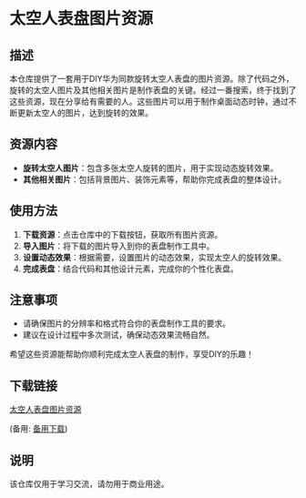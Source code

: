 # 太空人表盘图片资源

## 描述

本仓库提供了一套用于DIY华为同款旋转太空人表盘的图片资源。除了代码之外，旋转的太空人图片及其他相关图片是制作表盘的关键。经过一番搜索，终于找到了这些资源，现在分享给有需要的人。这些图片可以用于制作桌面动态时钟，通过不断更新太空人的图片，达到旋转的效果。

## 资源内容

- **旋转太空人图片**：包含多张太空人旋转的图片，用于实现动态旋转效果。
- **其他相关图片**：包括背景图片、装饰元素等，帮助你完成表盘的整体设计。

## 使用方法

1. **下载资源**：点击仓库中的下载按钮，获取所有图片资源。
2. **导入图片**：将下载的图片导入到你的表盘制作工具中。
3. **设置动态效果**：根据需要，设置图片的动态效果，实现太空人的旋转效果。
4. **完成表盘**：结合代码和其他设计元素，完成你的个性化表盘。

## 注意事项

- 请确保图片的分辨率和格式符合你的表盘制作工具的要求。
- 建议在设计过程中多次测试，确保动态效果流畅自然。

希望这些资源能帮助你顺利完成太空人表盘的制作，享受DIY的乐趣！

## 下载链接
[太空人表盘图片资源](https://pan.quark.cn/s/fb05d77d925f) 

(备用: [备用下载](https://pan.baidu.com/s/1KQEaFhiUPokKcs2ZhEtW0Q?pwd=1234))

## 说明

该仓库仅用于学习交流，请勿用于商业用途。
